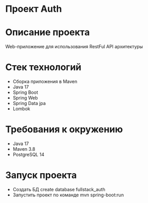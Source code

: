 # Проект Auth

# Описание проекта
Web-приложение для использования RestFul API архитектуры

# Стек технологий
- Сборка приложения в Maven
- Java 17
- Spring Boot
- Spring Web
- Spring Data jpa
- Lombok

# Требования к окружению
- Java 17
- Maven 3.8
- PostgreSQL 14

# Запуск проекта
- Создать БД create database fullstack_auth
- Запустить проект по команде mvn spring-boot:run